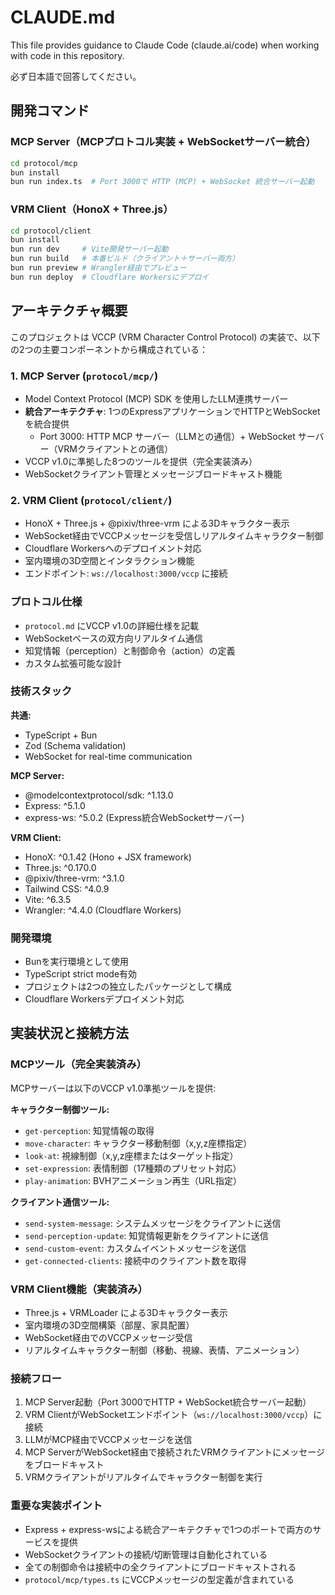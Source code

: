 # CLAUDE.md

This file provides guidance to Claude Code (claude.ai/code) when working with code in this repository.

必ず日本語で回答してください。

## 開発コマンド

### MCP Server（MCPプロトコル実装 + WebSocketサーバー統合）
```bash
cd protocol/mcp
bun install
bun run index.ts  # Port 3000で HTTP (MCP) + WebSocket 統合サーバー起動
```

### VRM Client（HonoX + Three.js）
```bash
cd protocol/client
bun install
bun run dev     # Vite開発サーバー起動
bun run build   # 本番ビルド（クライアント＋サーバー両方）
bun run preview # Wrangler経由でプレビュー
bun run deploy  # Cloudflare Workersにデプロイ
```

## アーキテクチャ概要

このプロジェクトは VCCP (VRM Character Control Protocol) の実装で、以下の2つの主要コンポーネントから構成されている：

### 1. MCP Server (`protocol/mcp/`)
- Model Context Protocol (MCP) SDK を使用したLLM連携サーバー
- **統合アーキテクチャ**: 1つのExpressアプリケーションでHTTPとWebSocketを統合提供
  - Port 3000: HTTP MCP サーバー（LLMとの通信）+ WebSocket サーバー（VRMクライアントとの通信）
- VCCP v1.0に準拠した8つのツールを提供（完全実装済み）
- WebSocketクライアント管理とメッセージブロードキャスト機能

### 2. VRM Client (`protocol/client/`)
- HonoX + Three.js + @pixiv/three-vrm による3Dキャラクター表示
- WebSocket経由でVCCPメッセージを受信しリアルタイムキャラクター制御
- Cloudflare Workersへのデプロイメント対応
- 室内環境の3D空間とインタラクション機能
- エンドポイント: `ws://localhost:3000/vccp` に接続

### プロトコル仕様
- `protocol.md` にVCCP v1.0の詳細仕様を記載
- WebSocketベースの双方向リアルタイム通信
- 知覚情報（perception）と制御命令（action）の定義
- カスタム拡張可能な設計

### 技術スタック
**共通:**
- TypeScript + Bun
- Zod (Schema validation)
- WebSocket for real-time communication

**MCP Server:**
- @modelcontextprotocol/sdk: ^1.13.0
- Express: ^5.1.0
- express-ws: ^5.0.2 (Express統合WebSocketサーバー)

**VRM Client:**
- HonoX: ^0.1.42 (Hono + JSX framework)
- Three.js: ^0.170.0
- @pixiv/three-vrm: ^3.1.0
- Tailwind CSS: ^4.0.9
- Vite: ^6.3.5
- Wrangler: ^4.4.0 (Cloudflare Workers)

### 開発環境
- Bunを実行環境として使用
- TypeScript strict mode有効
- プロジェクトは2つの独立したパッケージとして構成
- Cloudflare Workersデプロイメント対応

## 実装状況と接続方法

### MCPツール（完全実装済み）
MCPサーバーは以下のVCCP v1.0準拠ツールを提供:

**キャラクター制御ツール:**
- `get-perception`: 知覚情報の取得
- `move-character`: キャラクター移動制御（x,y,z座標指定）
- `look-at`: 視線制御（x,y,z座標またはターゲット指定）
- `set-expression`: 表情制御（17種類のプリセット対応）
- `play-animation`: BVHアニメーション再生（URL指定）

**クライアント通信ツール:**
- `send-system-message`: システムメッセージをクライアントに送信
- `send-perception-update`: 知覚情報更新をクライアントに送信
- `send-custom-event`: カスタムイベントメッセージを送信
- `get-connected-clients`: 接続中のクライアント数を取得

### VRM Client機能（実装済み）
- Three.js + VRMLoader による3Dキャラクター表示
- 室内環境の3D空間構築（部屋、家具配置）
- WebSocket経由でのVCCPメッセージ受信
- リアルタイムキャラクター制御（移動、視線、表情、アニメーション）

### 接続フロー
1. MCP Server起動（Port 3000でHTTP + WebSocket統合サーバー起動）
2. VRM ClientがWebSocketエンドポイント（`ws://localhost:3000/vccp`）に接続
3. LLMがMCP経由でVCCPメッセージを送信
4. MCP ServerがWebSocket経由で接続されたVRMクライアントにメッセージをブロードキャスト
5. VRMクライアントがリアルタイムでキャラクター制御を実行

### 重要な実装ポイント
- Express + express-wsによる統合アーキテクチャで1つのポートで両方のサービスを提供
- WebSocketクライアントの接続/切断管理は自動化されている
- 全ての制御命令は接続中の全クライアントにブロードキャストされる
- `protocol/mcp/types.ts` にVCCPメッセージの型定義が含まれている
